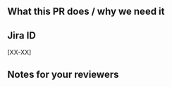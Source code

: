 <!--
  !!!! README !!!! Please fill this out.

  Please follow the PR naming conventions: 
  https://outreach-io.atlassian.net/wiki/spaces/EN/pages/1902444645/Conventional+Commits
-->


<!-- A short description of what your PR does and what it solves. -->
## What this PR does / why we need it



<!-- <<Stencil::Block(jiraPrefix)>> -->

## Jira ID

[XX-XX]

<!-- <</Stencil::Block>> -->

<!-- Notes that may be helpful for anyone reviewing this PR -->
## Notes for your reviewers



<!-- <<Stencil::Block(custom)>> -->

<!-- <</Stencil::Block>> -->
